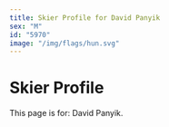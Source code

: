 ```yaml
---
title: Skier Profile for David Panyik
sex: "M"
id: "5970"
image: "/img/flags/hun.svg" 
---
```


# Skier Profile

This page is for: David Panyik.
    